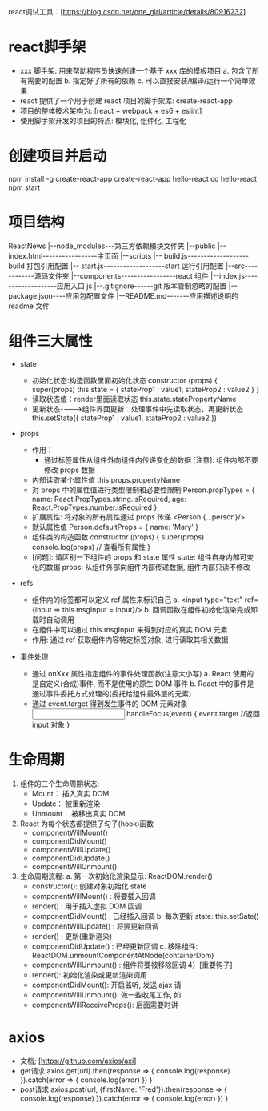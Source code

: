react调试工具：[https://blog.csdn.net/one_girl/article/details/80916232]

# react脚手架
  - xxx 脚手架: 用来帮助程序员快速创建一个基于 xxx 库的模板项目
     a. 包含了所有需要的配置
     b. 指定好了所有的依赖
     c. 可以直接安装/编译/运行一个简单效果
  - react 提供了一个用于创建 react 项目的脚手架库: create-react-app
  - 项目的整体技术架构为: [react + webpack + es6 + eslint]
  - 使用脚手架开发的项目的特点: 模块化, 组件化, 工程化

# 创建项目并启动
   npm install -g create-react-app
   create-react-app hello-react
   cd hello-react
   npm start

# 项目结构
  ReactNews
    |--node_modules---第三方依赖模块文件夹
    |--public
    |-- index.html-----------------主页面
    |--scripts
    |-- build.js-------------------build 打包引用配置
    |-- start.js-------------------start 运行引用配置
    |--src------------源码文件夹
    |--components-----------------react 组件
    |--index.js-------------------应用入口 js
    |--.gitignore------git 版本管制忽略的配置
    |--package.json----应用包配置文件
    |--README.md-------应用描述说明的 readme 文件

# 组件三大属性
  - state
    - 初始化状态:构造函数里面初始化状态
       constructor (props) {
          super(props)
          this.state = {
              stateProp1 : value1,
              stateProp2 : value2
          }
       }
    - 读取状态值：render里面读取状态
        this.state.statePropertyName
    - 更新状态---->组件界面更新：处理事件中先读取状态，再更新状态
      this.setState({
        stateProp1 : value1,
        stateProp2 : value2
      })
      
  - props
    - 作用：
      - 通过标签属性从组件外向组件内传递变化的数据
        [注意]: 组件内部不要修改 props 数据   
    - 内部读取某个属性值
        this.props.propertyName
    - 对 props 中的属性值进行类型限制和必要性限制
        Person.propTypes = {
           name: React.PropTypes.string.isRequired,
           age: React.PropTypes.number.isRequired
        }
    - 扩展属性: 将对象的所有属性通过 props 传递
       <Person {...person}/>
    - 默认属性值
       Person.defaultProps = {
         name: 'Mary'
       }
    - 组件类的构造函数
        constructor (props) {
          super(props)
          console.log(props) // 查看所有属性
        }
    - [问题]: 请区别一下组件的 props 和 state 属性
               state: 组件自身内部可变化的数据
               props: 从组件外部向组件内部传递数据, 组件内部只读不修改
               
  - refs
    - 组件内的标签都可以定义 ref 属性来标识自己
      a. <input type="text" ref={input => this.msgInput = input}/>
      b. 回调函数在组件初始化渲染完或卸载时自动调用
    - 在组件中可以通过 this.msgInput 来得到对应的真实 DOM 元素
    - 作用: 通过 ref 获取组件内容特定标签对象, 进行读取其相关数据
    
  - 事件处理
    - 通过 onXxx 属性指定组件的事件处理函数(注意大小写)
      a. React 使用的是自定义(合成)事件, 而不是使用的原生 DOM 事件
      b. React 中的事件是通过事件委托方式处理的(委托给组件最外层的元素)
    - 通过 event.target 得到发生事件的 DOM 元素对象
      <input onFocus={this.handleClick}/>
      handleFocus(event) {
         event.target //返回 input 对象
      }

# 生命周期
  1) 组件的三个生命周期状态:
     * Mount： 插入真实 DOM
     * Update： 被重新渲染
     * Unmount： 被移出真实 DOM
  2) React 为每个状态都提供了勾子(hook)函数
     * componentWillMount()
     * componentDidMount()
     * componentWillUpdate()
     * componentDidUpdate()
     * componentWillUnmount()
  3) 生命周期流程:
     a. 第一次初始化渲染显示: ReactDOM.render()
        * constructor(): 创建对象初始化 state
        * componentWillMount() : 将要插入回调
        * render() : 用于插入虚拟 DOM 回调
        * componentDidMount() : 已经插入回调
     b. 每次更新 state: this.setSate()
        * componentWillUpdate() : 将要更新回调
        * render() : 更新(重新渲染)
        * componentDidUpdate() : 已经更新回调
     c. 移除组件: ReactDOM.unmountComponentAtNode(containerDom)
        * componentWillUnmount() : 组件将要被移除回调
  4）[重要钩子]
     * render(): 初始化渲染或更新渲染调用
     * componentDidMount(): 开启监听, 发送 ajax 请
     * componentWillUnmount(): 做一些收尾工作, 如
     * componentWillReceiveProps(): 后面需要时讲

# axios 
  - 文档; [https://github.com/axios/axi]
  - get请求
      axios.get(url).then(response => {
        console.log(response)
      }).catch(error => {
        console.log(error)
      })
    }
  - post请求
      axios.post(url, {firstName: 'Fred'}).then(response => {
        console.log(response)
      }).catch(error => {
        console.log(error)
      })
     }
